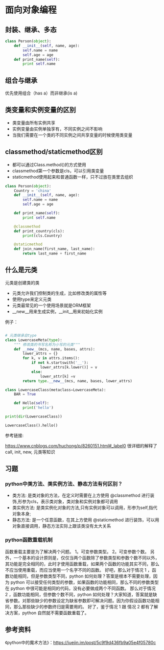 # 面向对象编程

## 封装、继承、多态

```python
class Person(object):
    def __init__(self, name, age):
        self.name = name
        self.age = age
    def print_name(self):
        print self.name
```

## 组合与继承

优先使用组合（has a）而非继承(is a)

## 类变量和实例变量的区别

- 类变量由所有实例共享
- 实例变量由实例单独享有，不同实例之间不影响
- 当我们需要在一个类的不同实例之间共享变量的时候使用类变量

## classmethod/staticmethod区别

- 都可以通过Class.method()的方式使用
- classmethod第一个参数是cls，可以引用类变量
- staticmethod使用起来和普通函数一样，只不过放在类里去组织

```python
class Person(object):
    Country = 'china'
    def __init__(self, name, age):
        self.name = name
        self.age = age

    def print_name(self):
        print self.name

    @classmethod
    def print_country(cls):
        print(cls.Country)

    @staticmethod
    def join_name(first_name, last_name):
        return last_name + first_name
```

## 什么是元类

元类是创建类的类

- 元类允许我们控制类的生成，比如修改类的属性等
- 使用type来定义元类
- 元类最常见的一个使用场景就是ORM框架
- __new__用来生成实例，__init__用来初始化实例

例子：

``` python

# 元类继承自type
class LowercaseMeta(type):
    """ 修改类的书写名称为小写的元类"""
    def __new__(mcs, name, bases, attrs):
        lower_attrs = {}
        for k, v in attrs.items():
            if not k.startswith('__'):
                lower_attrs[k.lower()] = v
            else:
                lower_attr[k] =v
        return type.__new__(mcs, name, bases, lower_attrs)

class LowercaseClass(metaclass=LowercaseMeta):
    BAR = True

    def Hello(self):
        print('hello')

print(dir(LowercaseClass))

LowercaseClass().hello()
```

参考链接:

https://www.cnblogs.com/huchong/p/8260151.html#_label0
很详细的解释了call, init, new, 元类等知识


## 习题

### python中类方法、类实例方法、静态方法有何区别？

- 类方法: 是类对象的方法，在定义时需要在上方使用 @classmethod 进行装饰,形参为cls，表示类对象，类对象和实例对象都可调用
- 类实例方法: 是类实例化对象的方法,只有实例对象可以调用，形参为self,指代对象本身;
- 静态方法: 是一个任意函数，在其上方使用 @staticmethod 进行装饰，可以用对象直接调用，静态方法实际上跟该类没有太大关系

### python函数重载机制

函数重载主要是为了解决两个问题。
1。可变参数类型。
2。可变参数个数。
另外，一个基本的设计原则是，仅仅当两个函数除了参数类型和参数个数不同以外，其功能是完全相同的，此时才使用函数重载，如果两个函数的功能其实不同，那么不应当使用重载，而应当使用一个名字不同的函数。
好吧，那么对于情况 1 ，函数功能相同，但是参数类型不同，python 如何处理？答案是根本不需要处理，因为 python 可以接受任何类型的参数，如果函数的功能相同，那么不同的参数类型在 python 中很可能是相同的代码，没有必要做成两个不同函数。
那么对于情况 2 ，函数功能相同，但参数个数不同，python 如何处理？大家知道，答案就是缺省参数。对那些缺少的参数设定为缺省参数即可解决问题。因为你假设函数功能相同，那么那些缺少的参数终归是需要用的。
好了，鉴于情况 1 跟 情况 2 都有了解决方案，python 自然就不需要函数重载了。

## 参考资料

《python中的魔术方法》：https://juejin.im/post/5c9f9d436fb9a05e4f05780c